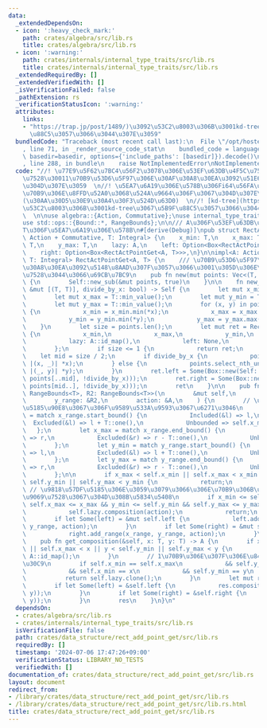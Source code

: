 ```yaml
---
data:
  _extendedDependsOn:
  - icon: ':heavy_check_mark:'
    path: crates/algebra/src/lib.rs
    title: crates/algebra/src/lib.rs
  - icon: ':warning:'
    path: crates/internals/internal_type_traits/src/lib.rs
    title: crates/internals/internal_type_traits/src/lib.rs
  _extendedRequiredBy: []
  _extendedVerifiedWith: []
  _isVerificationFailed: false
  _pathExtension: rs
  _verificationStatusIcon: ':warning:'
  attributes:
    links:
    - "https://trap.jp/post/1489/)\u3092\u53C2\u8003\u306B\u3001kd-tree\u3067\u5B9F\
      \u88C5\u3057\u3066\u3044\u307E\u3059"
  bundledCode: "Traceback (most recent call last):\n  File \"/opt/hostedtoolcache/Python/3.10.14/x64/lib/python3.10/site-packages/onlinejudge_verify/documentation/build.py\"\
    , line 71, in _render_source_code_stat\n    bundled_code = language.bundle(stat.path,\
    \ basedir=basedir, options={'include_paths': [basedir]}).decode()\n  File \"/opt/hostedtoolcache/Python/3.10.14/x64/lib/python3.10/site-packages/onlinejudge_verify/languages/rust.py\"\
    , line 288, in bundle\n    raise NotImplementedError\nNotImplementedError\n"
  code: "//! \u77E9\u5F62\u7BC4\u56F2\u3078\u306E\u53EF\u63DB\u4F5C\u7528\u306E\u9069\
    \u7528\u30011\u70B9\u53D6\u5F97\u306E\u30AF\u30A8\u30EA\u3092\u51E6\u7406\u3067\
    \u304D\u307E\u3059  \n//! \u5EA7\u6A19\u306E\u578B\u306Fi64\u56FA\u5B9A\u3067\u3001\
    \u70B9\u306E\u8FFD\u52A0\u3068\u524A\u9664\u306F\u3067\u304D\u307E\u305B\u3093\
    (\u30AA\u30D5\u30E9\u30A4\u30F3\u524D\u63D0)  \n//! [kd-tree](https://trap.jp/post/1489/)\u3092\
    \u53C2\u8003\u306B\u3001kd-tree\u3067\u5B9F\u88C5\u3057\u3066\u3044\u307E\u3059\
    \  \n\nuse algebra::{Action, Commutative};\nuse internal_type_traits::Integral;\n\
    use std::ops::{Bound::*, RangeBounds};\n\n/// A\u306F\u53EF\u63DB\u4F5C\u7528\u3001\
    T\u306F\u5EA7\u6A19\u306E\u578B\n#[derive(Debug)]\npub struct RectActPointGet<A:\
    \ Action + Commutative, T: Integral> {\n    x_min: T,\n    x_max: T,\n    y_min:\
    \ T,\n    y_max: T,\n    lazy: A,\n    left: Option<Box<RectActPointGet<A, T>>>,\n\
    \    right: Option<Box<RectActPointGet<A, T>>>,\n}\n\nimpl<A: Action + Commutative,\
    \ T: Integral> RectActPointGet<A, T> {\n    /// \u70B9\u53D6\u5F97\u306E\u30AF\
    \u30A8\u30EA\u3092\u5148\u8AAD\u307F\u3057\u3066\u3001\u305D\u306E\u70B9\u3092\
    \u7528\u3044\u3066\u69CB\u7BC9\n    pub fn new(mut points: Vec<(T, T)>) -> Self\
    \ {\n        Self::new_sub(&mut points, true)\n    }\n\n    fn new_sub(points:\
    \ &mut [(T, T)], divide_by_x: bool) -> Self {\n        let mut x_min = T::max_value();\n\
    \        let mut x_max = T::min_value();\n        let mut y_min = T::max_value();\n\
    \        let mut y_max = T::min_value();\n        for (x, y) in points.iter()\
    \ {\n            x_min = x_min.min(*x);\n            x_max = x_max.max(*x);\n\
    \            y_min = y_min.min(*y);\n            y_max = y_max.max(*y);\n    \
    \    }\n        let size = points.len();\n        let mut ret = RectActPointGet\
    \ {\n            x_min,\n            x_max,\n            y_min,\n            y_max,\n\
    \            lazy: A::id_map(),\n            left: None,\n            right: None,\n\
    \        };\n        if size <= 1 {\n            return ret;\n        }\n    \
    \    let mid = size / 2;\n        if divide_by_x {\n            points.select_nth_unstable_by_key(mid,\
    \ |(x, _)| *x);\n        } else {\n            points.select_nth_unstable_by_key(mid,\
    \ |(_, y)| *y);\n        }\n        ret.left = Some(Box::new(Self::new_sub(&mut\
    \ points[..mid], !divide_by_x)));\n        ret.right = Some(Box::new(Self::new_sub(&mut\
    \ points[mid..], !divide_by_x)));\n        ret\n    }\n\n    pub fn add_range<R1:\
    \ RangeBounds<T>, R2: RangeBounds<T>>(\n        &mut self,\n        x_range: &R1,\n\
    \        y_range: &R2,\n        action: &A,\n    ) {\n        // \u4ECA\u56DE\u306F\
    \u5185\u90E8\u3067\u306F\u9589\u533A\u9593\u3067\u6271\u3046\n        let x_min\
    \ = match x_range.start_bound() {\n            Included(&l) => l,\n          \
    \  Excluded(&l) => l + T::one(),\n            Unbounded => self.x_min,\n     \
    \   };\n        let x_max = match x_range.end_bound() {\n            Included(&r)\
    \ => r,\n            Excluded(&r) => r - T::one(),\n            Unbounded => self.x_max,\n\
    \        };\n        let y_min = match y_range.start_bound() {\n            Included(&l)\
    \ => l,\n            Excluded(&l) => l + T::one(),\n            Unbounded => self.y_min,\n\
    \        };\n        let y_max = match y_range.end_bound() {\n            Included(&r)\
    \ => r,\n            Excluded(&r) => r - T::one(),\n            Unbounded => self.y_max,\n\
    \        };\n\n        if x_max < self.x_min || self.x_max < x_min || y_max <\
    \ self.y_min || self.y_max < y_min {\n            return;\n        }\n       \
    \ // \u9818\u57DF\u5185\u306E\u3059\u3079\u3066\u306E\u70B9\u306B\u4F5C\u7528\u3092\
    \u9069\u7528\u3067\u304D\u308B\u5834\u5408\n        if x_min <= self.x_min &&\
    \ self.x_max <= x_max && y_min <= self.y_min && self.y_max <= y_max\n        {\n\
    \            self.lazy.composition(action);\n            return;\n        }\n\
    \        if let Some(left) = &mut self.left {\n            left.add_range(x_range,\
    \ y_range, action);\n        }\n        if let Some(right) = &mut self.right {\n\
    \            right.add_range(x_range, y_range, action);\n        }\n    }\n\n\
    \    pub fn get_composition(&self, x: T, y: T) -> A {\n        if x < self.x_min\
    \ || self.x_max < x || y < self.y_min || self.y_max < y {\n            return\
    \ A::id_map();\n        }\n        // 1\u70B9\u306E\u307F\u306E\u8449\u30CE\u30FC\
    \u30C9\n        if self.x_min == self.x_max\n            && self.y_min == self.y_max\n\
    \            && self.x_min == x\n            && self.y_min == y\n        {\n \
    \           return self.lazy.clone();\n        }\n        let mut res = self.lazy.clone();\n\
    \        if let Some(left) = &self.left {\n            res.composition(&left.get_composition(x,\
    \ y));\n        }\n        if let Some(right) = &self.right {\n            res.composition(&right.get_composition(x,\
    \ y));\n        }\n        res\n    }\n}\n"
  dependsOn:
  - crates/algebra/src/lib.rs
  - crates/internals/internal_type_traits/src/lib.rs
  isVerificationFile: false
  path: crates/data_structure/rect_add_point_get/src/lib.rs
  requiredBy: []
  timestamp: '2024-07-06 17:47:26+09:00'
  verificationStatus: LIBRARY_NO_TESTS
  verifiedWith: []
documentation_of: crates/data_structure/rect_add_point_get/src/lib.rs
layout: document
redirect_from:
- /library/crates/data_structure/rect_add_point_get/src/lib.rs
- /library/crates/data_structure/rect_add_point_get/src/lib.rs.html
title: crates/data_structure/rect_add_point_get/src/lib.rs
---
```

